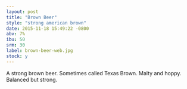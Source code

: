 ```yaml
---
layout: post
title: "Brown Beer"
style: "strong american brown"
date: 2015-11-18 15:49:22 -0800
abv: 7%
ibu: 50
srm: 30
label: brown-beer-web.jpg
stock: y
---
```

A strong brown beer.  Sometimes called Texas Brown.  Malty and hoppy.  Balanced but strong.
